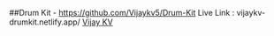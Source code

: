 ##Drum Kit - https://github.com/Vijaykv5/Drum-Kit
Live Link : vijaykv-drumkit.netlify.app/ 
[Vijay KV](https://github.com/Vijaykv5) 